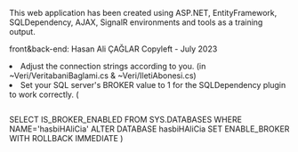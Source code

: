 This web application has been created using ASP.NET, EntityFramework, SQLDependency, AJAX, SignalR environments and tools as a training output.

front&back-end: Hasan Ali ÇAĞLAR
Copyleft - July 2023

<li>Adjust the connection strings according to you. (in ~Veri/VeritabaniBaglami.cs & ~Veri/IletiAbonesi.cs)</li>
<li>Set your SQL server's BROKER value to 1 for the SQLDependency plugin to work correctly. (
  <pre></pre>SELECT IS_BROKER_ENABLED FROM SYS.DATABASES WHERE NAME='hasbiHAliCia'
  ALTER DATABASE hasbiHAliCia SET ENABLE_BROKER WITH ROLLBACK IMMEDIATE</pre>
)</li>
